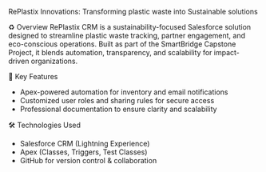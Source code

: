  RePlastix Innovations: Transforming plastic waste into Sustainable solutions

♻️ Overview
RePlastix CRM is a sustainability-focused Salesforce solution designed to streamline plastic waste tracking, partner engagement, and eco-conscious operations. Built as part of the SmartBridge Capstone Project, it blends automation, transparency, and scalability for impact-driven organizations.

🚀 Key Features
- Apex-powered automation for inventory and email notifications
- Customized user roles and sharing rules for secure access
- Professional documentation to ensure clarity and scalability

🛠️ Technologies Used
- Salesforce CRM (Lightning Experience)
- Apex (Classes, Triggers, Test Classes)
- GitHub for version control & collaboration
